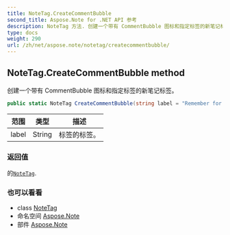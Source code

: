 ```yaml
---
title: NoteTag.CreateCommentBubble
second_title: Aspose.Note for .NET API 参考
description: NoteTag 方法. 创建一个带有 CommentBubble 图标和指定标签的新笔记标签
type: docs
weight: 290
url: /zh/net/aspose.note/notetag/createcommentbubble/
---
```

## NoteTag.CreateCommentBubble method

创建一个带有 CommentBubble 图标和指定标签的新笔记标签。

```csharp
public static NoteTag CreateCommentBubble(string label = "Remember for blog")
```

| 范围 | 类型 | 描述 |
| --- | --- | --- |
| label | String | 标签的标签。 |

### 返回值

的[`NoteTag`](../).

### 也可以看看

* class [NoteTag](../)
* 命名空间 [Aspose.Note](../../notetag/)
* 部件 [Aspose.Note](../../../)


